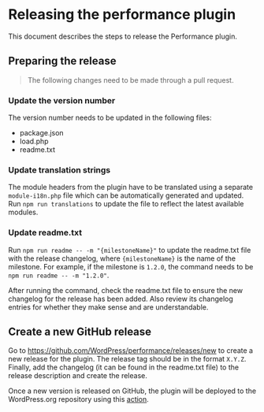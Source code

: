 # Releasing the performance plugin

This document describes the steps to release the Performance plugin.

## Preparing the release

> The following changes need to be made through a pull request.

### Update the version number

The version number needs to be updated in the following files:

- package.json
- load.php
- readme.txt

### Update translation strings

The module headers from the plugin have to be translated using a separate `module-i18n.php` file which can be automatically generated and updated. Run `npm run translations` to update the file to reflect the latest available modules.

### Update readme.txt

Run `npm run readme -- -m "{milestoneName}"` to update the readme.txt file with the release changelog, where `{milestoneName}` is the name of the milestone. For example, if the milestone is `1.2.0`, the command needs to be `npm run readme -- -m "1.2.0"`.

After running the command, check the readme.txt file to ensure the new changelog for the release has been added. Also review its changelog entries for whether they make sense and are understandable.

## Create a new GitHub release

Go to https://github.com/WordPress/performance/releases/new to create a new release for the plugin. The release tag should be in the format `X.Y.Z`. Finally, add the changelog (it can be found in the readme.txt file) to the release description and create the release.

Once a new version is released on GitHub, the plugin will be deployed to the WordPress.org repository using this [action](../.github/workflows/deploy-dotorg.yml).
